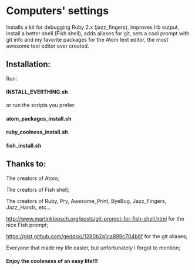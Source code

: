 # Computers' settings

Installs a kit for debugging Ruby 2.x (jazz_fingers), improves Irb output, install a better shell (Fish shell), adds aliases for git, sets a cool prompt with git info and my favorite packages for the Atom text editor, the most awesome text editor ever created.  

## Installation:

Run:

  #### INSTALL_EVERTHING.sh

or run the scripts you prefer:

  #### atom_packages_install.sh

  #### ruby_coolness_install.sh

  #### fish_install.sh

## Thanks to:

The creators of Atom;

The creators of Fish shell;

The creators of Ruby, Pry, Awesome_Print, ByeBug, Jazz_Fingers, Jazz_Hands, etc...

http://www.martinklepsch.org/posts/git-prompt-for-fish-shell.html for the nice Fish prompt;

https://gist.github.com/geddski/1280b2a1ca899c704b6f for the git aliases;

Everyone that made my life easier, but unfortunately I forgot to mention;


#### Enjoy the cooleness of an easy life!!!

